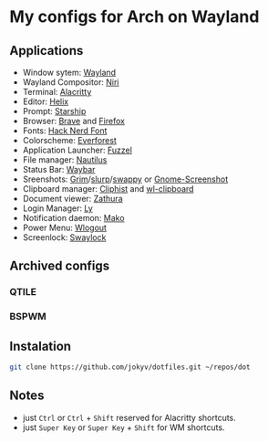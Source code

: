 # My configs for Arch on Wayland

## Applications

- Window sytem: [Wayland](https://wayland.freedesktop.org/)
- Wayland Compositor: [Niri](https://github.com/YaLTeR/niri)
- Terminal: [Alacritty](https://github.com/alacritty/alacritty)
- Editor: [Helix](https://github.com/helix-editor/helix)
- Prompt: [Starship](https://github.com/starship/starship)
- Browser: [Brave](https://github.com/brave/brave-browser) and [Firefox](https://www.mozilla.org/en-US/firefox/)
- Fonts: [Hack Nerd Font](https://www.nerdfonts.com/)
- Colorscheme: [Everforest](https://github.com/sainnhe/everforest)
- Application Launcher: [Fuzzel](https://codeberg.org/dnkl/fuzzel)
- File manager: [Nautilus](https://gitlab.gnome.org/GNOME/nautilus)
- Status Bar: [Waybar](https://github.com/Alexays/Waybar)
- Sreenshots: [Grim](https://github.com/emersion/grim)/[slurp](https://github.com/emersion/slurp)/[swappy](https://github.com/jtheoof/swappy) or [Gnome-Screenshot](https://gitlab.gnome.org/GNOME/gnome-screenshot)
- Clipboard manager: [Cliphist](https://github.com/sentriz/cliphist) and [wl-clipboard](https://github.com/bugaevc/wl-clipboard)
- Document viewer: [Zathura](https://github.com/pwmt/zathura)
- Login Manager: [Ly](https://github.com/fairyglade/ly)
- Notification daemon: [Mako](https://github.com/emersion/mako)
- Power Menu: [Wlogout](https://github.com/ArtsyMacaw/wlogout)
- Screenlock: [Swaylock](https://github.com/swaywm/swaylock)

## Archived configs

### QTILE

### BSPWM

## Instalation

```bash
git clone https://github.com/jokyv/dotfiles.git ~/repos/dot
```

## Notes

- just `Ctrl` or `Ctrl` + `Shift` reserved for Alacritty shortcuts.
- just `Super Key` or `Super Key` + `Shift` for WM shortcuts.
